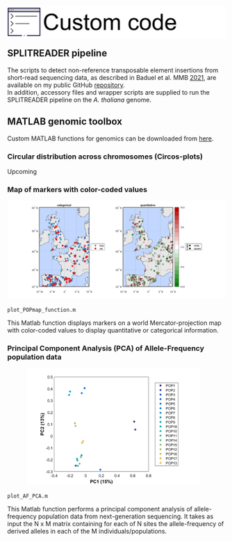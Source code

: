 <p>
<img align="left" src="/images/customcode.png" style="margin-right: 0px;" width="800">
<br/> <br/> <br/> <br/>
</p>

## SPLITREADER pipeline 
The scripts to detect non-reference transposable element insertions from short-read sequencing data, as described in Baduel et al. MMB [2021](https://doi.org/10.1007/978-1-0716-1134-0_15), are available on my public GitHub [repository](https://github.com/baduelp/public/tree/master/SPLITREADER). <br/>
In addition, accessory files and wrapper scripts are supplied to run the SPLITREADER pipeline on the _A. thaliana_ genome. <br/> 

## MATLAB genomic toolbox
Custom MATLAB functions for genomics can be downloaded from [here](https://github.com/baduelp/public/tree/master/MATLAB). 

### Circular distribution across chromosomes (Circos-plots)

Upcoming

### Map of markers with color-coded values

<p align="center">
<img src="/images/Position of populations.png" >
</p>

`plot_POPmap_function.m`
  
  This Matlab function displays markers on a world Mercator-projection map with color-coded values to display quantitative or categorical information. 

  

### Principal Component Analysis (PCA) of Allele-Frequency population data

<p align="center">
<img src="/images/PC1 & 2 of fake PCA centered 23-Jun-2017.png" style="margin-right: 15px;" width="400">
</p>

`plot_AF_PCA.m` 
  
  This Matlab function performs a principal component analysis of allele-frequency population data from next-generation sequencing. It takes as input the N x M matrix containing for each of N sites the allele-frequency of derived alleles in each of the M individuals/populations.
 
  


        
